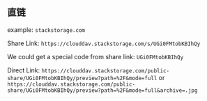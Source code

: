 <!---
title: Owncloud
header: Owncloud
--->


## 直链

example: `stackstorage.com`

Share Link:
`https://clouddav.stackstorage.com/s/UGi0FMtobKBIhQy`

We could get a special code from share link:
`UGi0FMtobKBIhQy`

Direct Link:
`https://clouddav.stackstorage.com/public-share/UGi0FMtobKBIhQy/preview?path=%2F&mode=full`
or
`https://clouddav.stackstorage.com/public-share/UGi0FMtobKBIhQy/preview?path=%2F&mode=full&archive=.jpg`

